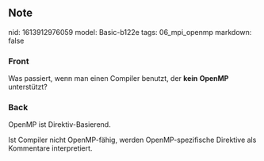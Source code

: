 ## Note
nid: 1613912976059
model: Basic-b122e
tags: 06_mpi_openmp
markdown: false

### Front
Was passiert, wenn man einen Compiler benutzt, der <b>kein</b> <b>OpenMP</b> unterstützt?

### Back
OpenMP ist Direktiv-Basierend.
<div>
  Ist Compiler nicht OpenMP-fähig, werden OpenMP-spezifische
  Direktive als Kommentare interpretiert.
</div>
